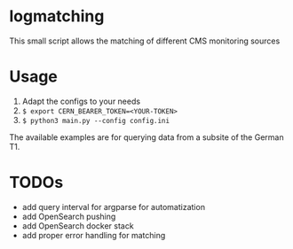 # logmatching
This small script allows the matching of different CMS monitoring sources

# Usage
1) Adapt the configs to your needs
2) `$ export CERN_BEARER_TOKEN=<YOUR-TOKEN>`
3) `$ python3 main.py --config config.ini`

The available examples are for querying data from a subsite of the German T1. 

# TODOs
- add query interval for argparse for automatization
- add OpenSearch pushing
- add OpenSearch docker stack
- add proper error handling for matching
